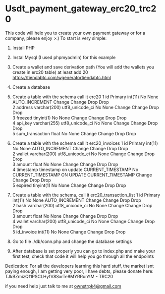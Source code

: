 # Usdt_payment_gateway_erc20_trc20
This code will helo you to create your own payment gateway or for a company, please enjoy >:)
To start is very simple:
1. Install PHP
2. Instal Mysql (I used phpmyadmin) for this example
3. Create a wallet and save derivation path (You will add the wallets you create in erc20 table) at least add 20 https://tiendabtc.com/wgeneratortiendabtc.html
4. Create a database
5. Create a table with the schema call it erc20
  1 id Primary	int(11)			No	None		AUTO_INCREMENT	Change Change	Drop Drop	
	2	address	varchar(200)	utf8_unicode_ci		No	None			Change Change	Drop Drop	
	3	freezed	tinyint(1)			No	None			Change Change	Drop Drop	
	4	api_key	varchar(255)	utf8_unicode_ci		No	None			Change Change	Drop Drop	
	5	sum_transaction	float			No	None			Change Change	Drop Drop
6. Create a table with the schema call it erc20_invoices
  1	id Primary	int(11)			No	None		AUTO_INCREMENT	Change Change	Drop Drop	
	2	wallet	varchar(200)	utf8_unicode_ci		No	None			Change Change	Drop Drop	
	3	amount	float			No	None			Change Change	Drop Drop	
	4	timestamp	timestamp		on update CURRENT_TIMESTAMP	No	CURRENT_TIMESTAMP		ON UPDATE CURRENT_TIMESTAMP	Change Change	Drop Drop	
	5	expired	tinyint(1)			No	None			Change Change	Drop Drop
7. Create a table with the schema, call it erc20_transaction_list
  1	id Primary	int(11)			No	None		AUTO_INCREMENT	Change Change	Drop Drop	
	2	hash	varchar(200)	utf8_unicode_ci		No	None			Change Change	Drop Drop	
	3	amount	float			No	None			Change Change	Drop Drop	
	4	wallet	varchar(200)	utf8_unicode_ci		No	None			Change Change	Drop Drop	
	5	id_invoice	int(11)			No	None			Change Change	Drop Drop

8. Go to file ./db/conn.php and change the database settings
9. After database is set properly you can go to index.php and make your first test, check that code it will help you go through all the endpoints

Dedication:
For all the developers learning this hard stuff, the market isnt paying enough, I am getting very poor, I have debts, please donate here: 
TJkBZmizQf1PSCLHyfV8SxrTe8MYRRunYM - TRC20

if you need help just talk to me at ownstrpk4@gmail.com


